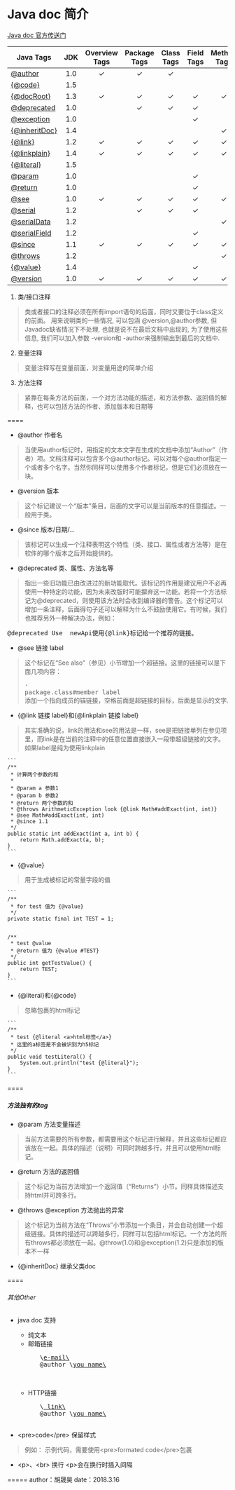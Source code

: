 # Java doc 简介


[Java doc 官方传送门](https://docs.oracle.com/javase/7/docs/technotes/tools/windows/javadoc.html)

| Java Tags	| JDK	| Overview Tags	| Package Tags	| Class Tags	| Field Tags | Method Tags 
| --- | :-: | :-: | :-: | :-: | :-: | :-: |
| [@author](https://docs.oracle.com/javase/7/docs/technotes/tools/windows/javadoc.html#author) | 1.0 |✓	|✓	|✓	|	||
| [{@code}](https://docs.oracle.com/javase/7/docs/technotes/tools/windows/javadoc.html#code) | 1.5 |	|	|	|	||
| [{@docRoot}](https://docs.oracle.com/javase/7/docs/technotes/tools/windows/javadoc.html#docRoot) | 1.3 |✓	|✓	|✓	|✓	|✓|
| [@deprecated](https://docs.oracle.com/javase/7/docs/technotes/tools/windows/javadoc.html#deprecated) | 1.0 |	|✓	|✓	|✓	||
| [@exception](https://docs.oracle.com/javase/7/docs/technotes/tools/windows/javadoc.html#exception) | 1.0 |	|	|	|✓	||
| [{@inheritDoc}](https://docs.oracle.com/javase/7/docs/technotes/tools/windows/javadoc.html#inheritDoc) | 1.4 |	|	|	|	|✓|
| [{@link}](https://docs.oracle.com/javase/7/docs/technotes/tools/windows/javadoc.html#link) | 1.2 |✓	|✓	|✓	|✓	|✓|
| [{@linkplain}](https://docs.oracle.com/javase/7/docs/technotes/tools/windows/javadoc.html#linkplain) | 1.4 |✓	|✓	|✓	|✓	|✓|
| [{@literal}](https://docs.oracle.com/javase/7/docs/technotes/tools/windows/javadoc.html#literal) | 1.5 |	|	|	|	||
| [@param](https://docs.oracle.com/javase/7/docs/technotes/tools/windows/javadoc.html#param) | 1.0 |	|	|	|✓	||
| [@return](https://docs.oracle.com/javase/7/docs/technotes/tools/windows/javadoc.html#return) | 1.0 |	|	|	|✓	||
| [@see](https://docs.oracle.com/javase/7/docs/technotes/tools/windows/javadoc.html#see) | 1.0 |✓	|✓	|✓	|✓	|✓|
| [@serial](https://docs.oracle.com/javase/7/docs/technotes/tools/windows/javadoc.html#serial) | 1.2 |	|✓	|✓	|✓	||
| [@serialData](https://docs.oracle.com/javase/7/docs/technotes/tools/windows/javadoc.html#serialData) | 1.2 |	|	|	|	|✓|
| [@serialField](https://docs.oracle.com/javase/7/docs/technotes/tools/windows/javadoc.html#serialField) | 1.2 |	|	|	|✓	||
| [@since](https://docs.oracle.com/javase/7/docs/technotes/tools/windows/javadoc.html#since) | 1.1 |✓	|✓	|✓	|✓	|✓|
| [@throws](https://docs.oracle.com/javase/7/docs/technotes/tools/windows/javadoc.html#throws) | 1.2 |	|	|	|	|✓|
| [{@value}](https://docs.oracle.com/javase/7/docs/technotes/tools/windows/javadoc.html#value) | 1.4 |	|	|	|✓	||
| [@version](https://docs.oracle.com/javase/7/docs/technotes/tools/windows/javadoc.html#version) | 1.0 |✓	|✓	|✓	|✓	|✓|

    
1. 类/接口注释
> 类或者接口的注释必须在所有import语句的后面，同时又要位于class定义的前面。 用来说明类的一些情况, 可以包涵 @version,@author参数, 但Javadoc缺省情况下不处理, 也就是说不在最后文档中出现的, 为了使用这些信息, 我们可以加入参数 -version和 -author来强制输出到最后的文档中.

2. 变量注释
> 变量注释写在变量前面，对变量用途的简单介绍

3. 方法注释
> 紧靠在每条方法的前面，一个对方法功能的描述，和方法参数、返回值的解释，也可以包括方法的作者、添加版本和日期等

====

 * @author 作者名
> 当使用author标记时，用指定的文本文字在生成的文档中添加“Author”（作者）项。文档注释可以包含多个@author标记。可以对每个@author指定一个或者多个名字。当然你同样可以使用多个作者标记，但是它们必须放在一块。

* @version 版本
> 这个标记建议一个“版本”条目，后面的文字可以是当前版本的任意描述。一般用于类。

* @since 版本/日期/...
> 该标记可以生成一个注释表明这个特性（类、接口、属性或者方法等）是在软件的哪个版本之后开始提供的。

* @deprecated 类、属性、方法名等
> 指出一些旧功能已由改进过的新功能取代。该标记的作用是建议用户不必再使用一种特定的功能，因为未来改版时可能摒弃这一功能。若将一个方法标记为@deprecated，则使用该方法时会收到编译器的警告。这个标记可以增加一条注释，后面得句子还可以解释为什么不鼓励使用它。有时候，我们也推荐另外一种解决办法，例如：
<pre>@deprecated Use  newApi使用{@link}标记给一个推荐的链接。</pre>
        
* @see 链接 label
> 这个标记在“See also”（参见）小节增加一个超链接。这里的链接可以是下面几项内容：
    <pre>· package.class#member label 添加一个指向成员的锚链接，空格前面是超链接的目标，后面是显示的文字。注意分隔类和它的成员的是#而不是点号，你可以省略包名或者连类名也一块省略，缺省指当前的包和类，这样使注释更加简洁，但是#号不能省略。label是可以省略的。</pre>
    
* \{@link 链接 label\}和\{@linkplain 链接 label\}
> 其实准确的说，link的用法和see的用法是一样，see是把链接单列在参见项里，而link是在当前的注释中的任意位置直接嵌入一段带超级链接的文字。如果label是纯为使用linkplain
> 
    ```
    /**
     * 计算两个参数的和
     *
     * @param a 参数1
     * @param b 参数2
     * @return 两个参数的和
     * @throws ArithmeticException look {@link Math#addExact(int, int)}
     * @see Math#addExact(int, int)
     * @since 1.1
     */
    public static int addExact(int a, int b) {
        return Math.addExact(a, b);
    }
    ```

* {@value} 
> 用于生成被标记的常量字段的值
>
    ```
    /**
     * for test 值为 {@value}
     */
    private static final int TEST = 1;
   ```
   ```
    /**
     * test @value
     * @return 值为 {@value #TEST}
     */
    public int getTestValue() {
        return TEST;
    }
    ```
 
* {@literal}和{@code}
> 忽略包裹的html标记
> 
    ```
    /**
     * test {@literal <a>html标签</a>}
     * 这里的a标签是不会被识别为h5标记
     */
    public void testLiteral() {
        System.out.println("test {@literal}");
    }
    ```

====
##### 方法独有的tag

* @param 方法变量描述
> 当前方法需要的所有参数，都需要用这个标记进行解释，并且这些标记都应该放在一起。具体的描述（说明）可同时跨越多行，并且可以使用html标记。

* @return 方法的返回值
> 这个标记为当前方法增加一个返回值（“Returns”）小节。同样具体描述支持html并可跨多行。

* @throws @exception 方法抛出的异常
> 这个标记为当前方法在“Throws”小节添加一个条目，并会自动创建一个超级链接。具体的描述可以跨越多行，同样可以包括html标记。一个方法的所有throws都必须放在一起。@throw(1.0)和@exception(1.2)只是添加的版本不一样

* {@inheritDoc} 继承父类doc

====
###### 其他Other
* java doc 支持 
    * 纯文本
    * 邮箱链接
    <pre>
        \<a href="test@mail.com"\>e-mail\</a>
        @author \<a href="you email">you name\</a> 

    </pre>
    
    * HTTP链接
    <pre>
        \<a href="http://www.che300.com"> link\</a> 
        @author \<a href="you blog">you name\</a>
    </pre>
* \<pre>code\</pre> 保留样式
> 例如：
> 示例代码，需要使用\<pre>formated code\</pre>包裹

* \<p>、\<br> 换行 \<p>会在换行时插入间隔


=====
author：胡晟昊
date：2018.3.16





